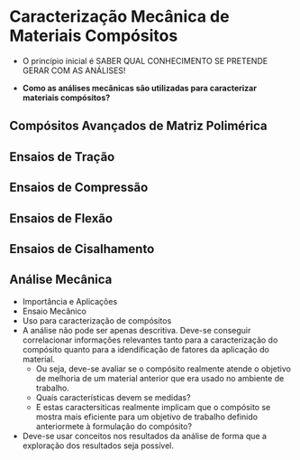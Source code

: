 # Caracterização Mecânica de Materiais Compósitos

- O princípio inicial é SABER QUAL CONHECIMENTO SE PRETENDE GERAR COM AS ANÁLISES! 

- **Como as análises mecânicas são utilizadas para caracterizar materiais compósitos?**

## Compósitos Avançados de Matriz Polimérica

## Ensaios de Tração

## Ensaios de Compressão

## Ensaios de Flexão

## Ensaios de Cisalhamento

## Análise Mecânica
- Importância e Aplicações 
- Ensaio Mecânico
- Uso para caracterização de compósitos
- A análise não pode ser apenas descritiva. Deve-se conseguir correlacionar informações relevantes tanto para a caracterização do compósito quanto para a idendificação de fatores da aplicação do material.
    - Ou seja, deve-se avaliar se o compósito realmente atende o objetivo de melhoria de um material anterior que era usado no ambiente de trabalho.
    - Quais características devem se medidas?
    - E estas caractersiticas realmente implicam que o compósito se mostra mais eficiente para um objetivo de trabalho definido anteriormete à formulação do compósito? 
- Deve-se usar conceitos nos resultados da análise de forma que a exploração dos resultados seja possível.
